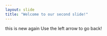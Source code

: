 ```yaml
---
layout: slide
title: "Welcome to our second slide!"
---
```

this is new again
Use the left arrow to go back!

